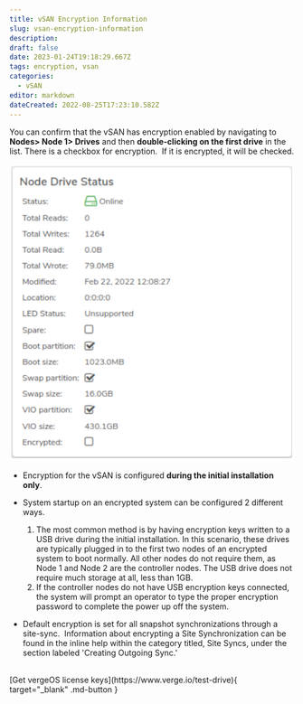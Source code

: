 ```yaml
---
title: vSAN Encryption Information
slug: vsan-encryption-information
description: 
draft: false
date: 2023-01-24T19:18:29.667Z
tags: encryption, vsan
categories:
  - vSAN
editor: markdown
dateCreated: 2022-08-25T17:23:10.582Z
---
```


You can confirm that the vSAN has encryption enabled by navigating to **Nodes> Node 1> Drives** and then **double-clicking on the first drive** in the list. There is a checkbox for encryption.  If it is encrypted, it will be checked.

![encryption.png](/docs/public/encryption.png)

- Encryption for the vSAN is configured **during the initial installation only**.

- System startup on an encrypted system can be configured 2 different ways.

   1.  The most common method is by having encryption keys written to a USB drive during the initial installation. In this scenario, these drives are typically plugged in to the first two nodes of an encrypted system to boot normally. All other nodes do not require them, as Node 1 and Node 2 are the controller nodes. The USB drive does not require much storage at all, less than 1GB.
   2.  If the controller nodes do not have USB encryption keys connected, the system will prompt an operator to type the proper encryption password to complete the power up off the system.

- Default encryption is set for all snapshot synchronizations through a site-sync.  Information about encrypting a Site Synchronization can be found in the inline help within the category titled, Site Syncs, under the section labeled 'Creating Outgoing Sync.'

<br>
[Get vergeOS license keys](https://www.verge.io/test-drive){ target="_blank" .md-button }